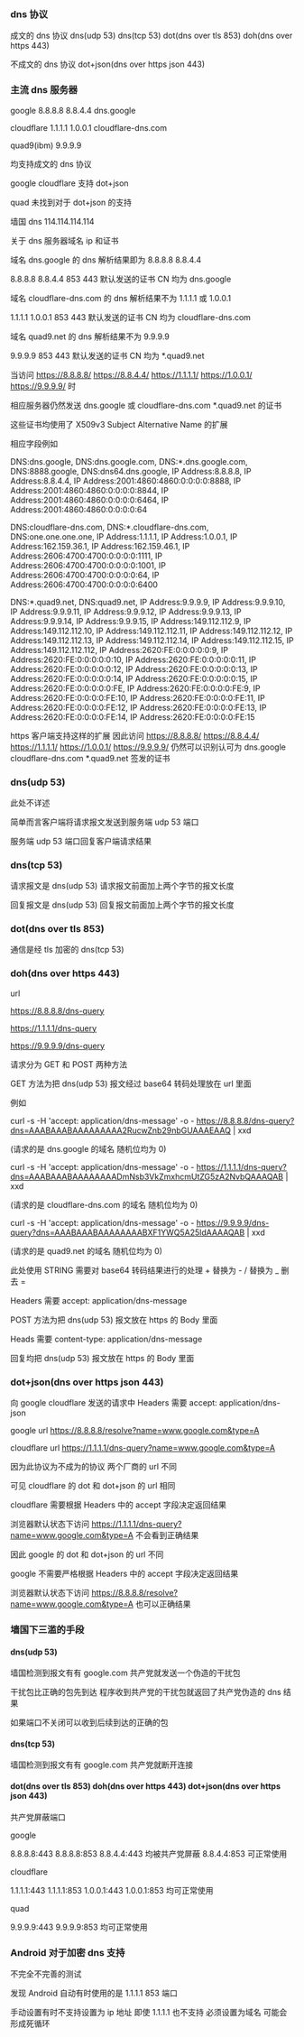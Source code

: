 ### dns 协议

成文的 dns 协议 dns(udp 53) dns(tcp 53) dot(dns over tls 853) doh(dns over https 443)

不成文的 dns 协议 dot+json(dns over https json 443)

### 主流 dns 服务器

google 8.8.8.8 8.8.4.4 dns.google

cloudflare 1.1.1.1 1.0.0.1 cloudflare-dns.com

quad9(ibm) 9.9.9.9

均支持成文的 dns 协议

google cloudflare 支持 dot+json

quad 未找到对于 dot+json 的支持

墙国 dns 114.114.114.114

关于 dns 服务器域名 ip 和证书

域名 dns.google 的 dns 解析结果即为 8.8.8.8 8.8.4.4

8.8.8.8 8.8.4.4 853 443 默认发送的证书 CN 均为 dns.google

域名 cloudflare-dns.com 的 dns 解析结果不为 1.1.1.1 或 1.0.0.1

1.1.1.1 1.0.0.1 853 443 默认发送的证书 CN 均为 cloudflare-dns.com

域名 quad9.net 的 dns 解析结果不为 9.9.9.9

9.9.9.9 853 443 默认发送的证书 CN 均为 *.quad9.net

当访问 https://8.8.8.8/ https://8.8.4.4/ https://1.1.1.1/ https://1.0.0.1/ https://9.9.9.9/ 时

相应服务器仍然发送 dns.google 或 cloudflare-dns.com *.quad9.net 的证书

这些证书均使用了 X509v3 Subject Alternative Name 的扩展

相应字段例如

DNS:dns.google, DNS:dns.google.com, DNS:*.dns.google.com, DNS:8888.google, DNS:dns64.dns.google, IP Address:8.8.8.8, IP Address:8.8.4.4, IP Address:2001:4860:4860:0:0:0:0:8888, IP Address:2001:4860:4860:0:0:0:0:8844, IP Address:2001:4860:4860:0:0:0:0:6464, IP Address:2001:4860:4860:0:0:0:0:64

DNS:cloudflare-dns.com, DNS:*.cloudflare-dns.com, DNS:one.one.one.one, IP Address:1.1.1.1, IP Address:1.0.0.1, IP Address:162.159.36.1, IP Address:162.159.46.1, IP Address:2606:4700:4700:0:0:0:0:1111, IP Address:2606:4700:4700:0:0:0:0:1001, IP Address:2606:4700:4700:0:0:0:0:64, IP Address:2606:4700:4700:0:0:0:0:6400

DNS:*.quad9.net, DNS:quad9.net, IP Address:9.9.9.9, IP Address:9.9.9.10, IP Address:9.9.9.11, IP Address:9.9.9.12, IP Address:9.9.9.13, IP Address:9.9.9.14, IP Address:9.9.9.15, IP Address:149.112.112.9, IP Address:149.112.112.10, IP Address:149.112.112.11, IP Address:149.112.112.12, IP Address:149.112.112.13, IP Address:149.112.112.14, IP Address:149.112.112.15, IP Address:149.112.112.112, IP Address:2620:FE:0:0:0:0:0:9, IP Address:2620:FE:0:0:0:0:0:10, IP Address:2620:FE:0:0:0:0:0:11, IP Address:2620:FE:0:0:0:0:0:12, IP Address:2620:FE:0:0:0:0:0:13, IP Address:2620:FE:0:0:0:0:0:14, IP Address:2620:FE:0:0:0:0:0:15, IP Address:2620:FE:0:0:0:0:0:FE, IP Address:2620:FE:0:0:0:0:FE:9, IP Address:2620:FE:0:0:0:0:FE:10, IP Address:2620:FE:0:0:0:0:FE:11, IP Address:2620:FE:0:0:0:0:FE:12, IP Address:2620:FE:0:0:0:0:FE:13, IP Address:2620:FE:0:0:0:0:FE:14, IP Address:2620:FE:0:0:0:0:FE:15

https 客户端支持这样的扩展 因此访问 https://8.8.8.8/ https://8.8.4.4/ https://1.1.1.1/ https://1.0.0.1/ https://9.9.9.9/ 仍然可以识别认可为 dns.google cloudflare-dns.com *.quad9.net 签发的证书

### dns(udp 53)

此处不详述

简单而言客户端将请求报文发送到服务端 udp 53 端口

服务端 udp 53 端口回复客户端请求结果

### dns(tcp 53)

请求报文是 dns(udp 53) 请求报文前面加上两个字节的报文长度

回复报文是 dns(udp 53) 回复报文前面加上两个字节的报文长度

### dot(dns over tls 853)

通信是经 tls 加密的 dns(tcp 53)

### doh(dns over https 443)

url

https://8.8.8.8/dns-query

https://1.1.1.1/dns-query

https://9.9.9.9/dns-query

请求分为 GET 和 POST 两种方法

GET 方法为把 dns(udp 53) 报文经过 base64 转码处理放在 url 里面

例如

curl -s -H 'accept: application/dns-message' -o - https://8.8.8.8/dns-query?dns=AAABAAABAAAAAAAAA2RucwZnb29nbGUAAAEAAQ | xxd

(请求的是 dns.google 的域名 随机位均为 0)

curl -s -H 'accept: application/dns-message' -o - https://1.1.1.1/dns-query?dns=AAABAAABAAAAAAAADmNsb3VkZmxhcmUtZG5zA2NvbQAAAQAB | xxd

(请求的是 cloudflare-dns.com 的域名 随机位均为 0)

curl -s -H 'accept: application/dns-message' -o - https://9.9.9.9/dns-query?dns=AAABAAABAAAAAAAABXF1YWQ5A25ldAAAAQAB | xxd

(请求的是 quad9.net 的域名 随机位均为 0)

此处使用 STRING 需要对 base64 转码结果进行的处理 + 替换为 -   / 替换为 _   删去 =

Headers 需要 accept: application/dns-message

POST 方法为把 dns(udp 53) 报文放在 https 的 Body 里面

Heads 需要 content-type: application/dns-message

回复均把 dns(udp 53) 报文放在 https 的 Body 里面

### dot+json(dns over https json 443)

向 google cloudflare 发送的请求中 Headers 需要 accept: application/dns-json

google url https://8.8.8.8/resolve?name=www.google.com&type=A

cloudflare url  https://1.1.1.1/dns-query?name=www.google.com&type=A

因为此协议为不成为的协议 两个厂商的 url 不同

可见 cloudflare 的 dot 和 dot+json 的 url 相同

cloudflare 需要根据 Headers 中的 accept 字段决定返回结果

浏览器默认状态下访问 https://1.1.1.1/dns-query?name=www.google.com&type=A 不会看到正确结果

因此 google 的 dot 和 dot+json 的 url 不同

google 不需要严格根据 Headers 中的 accept 字段决定返回结果

浏览器默认状态下访问 https://8.8.8.8/resolve?name=www.google.com&type=A 也可以正确结果

### 墙国下三滥的手段

#### dns(udp 53)

墙国检测到报文有有 google.com 共产党就发送一个伪造的干扰包

干扰包比正确的包先到达 程序收到共产党的干扰包就返回了共产党伪造的 dns 结果

如果端口不关闭可以收到后续到达的正确的包

#### dns(tcp 53)

墙国检测到报文有有 google.com 共产党就断开连接

#### dot(dns over tls 853) doh(dns over https 443) dot+json(dns over https json 443)

共产党屏蔽端口

google

8.8.8.8:443 8.8.8.8:853  8.8.4.4:443 均被共产党屏蔽 8.8.4.4:853 可正常使用

cloudflare

1.1.1.1:443 1.1.1.1:853 1.0.0.1:443 1.0.0.1:853 均可正常使用

quad

9.9.9.9:443 9.9.9.9:853 均可正常使用

### Android 对于加密 dns 支持

不完全不完善的测试

发现 Android 自动有时使用的是 1.1.1.1 853 端口

手动设置有时不支持设置为 ip 地址 即使 1.1.1.1 也不支持 必须设置为域名 可能会形成死循环
